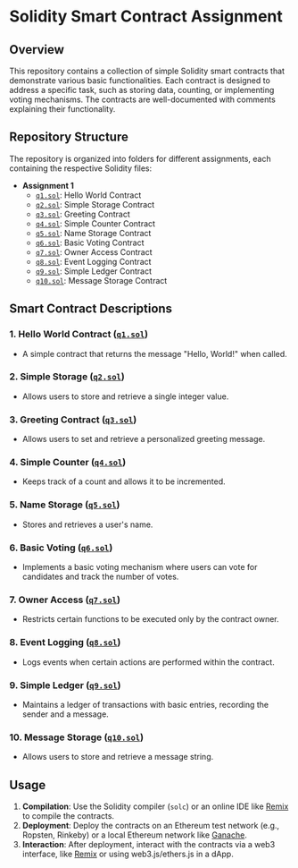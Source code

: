 # Solidity Smart Contract Assignment

## Overview
This repository contains a collection of simple Solidity smart contracts that demonstrate various basic functionalities. Each contract is designed to address a specific task, such as storing data, counting, or implementing voting mechanisms. The contracts are well-documented with comments explaining their functionality.

## Repository Structure
The repository is organized into folders for different assignments, each containing the respective Solidity files:

- **Assignment 1**
  - [`q1.sol`](Assigment2/q1.sol): Hello World Contract
  - [`q2.sol`](./Assigment2/q2.sol): Simple Storage Contract
  - [`q3.sol`](./Assigment2/q3.sol): Greeting Contract
  - [`q4.sol`](./Assigment2/q4.sol): Simple Counter Contract
  - [`q5.sol`](./Assigment2/q5.sol): Name Storage Contract
  - [`q6.sol`](./Assigment2/q6.sol): Basic Voting Contract
  - [`q7.sol`](./Assigment2/q7.sol): Owner Access Contract
  - [`q8.sol`](./Assigment2/q8.sol): Event Logging Contract
  - [`q9.sol`](./Assigment2/q9.sol): Simple Ledger Contract
  - [`q10.sol`](./Assigment2/q10.sol): Message Storage Contract

## Smart Contract Descriptions

### 1. **Hello World Contract ([`q1.sol`](./Assigment2/q1.sol))**
   - A simple contract that returns the message "Hello, World!" when called.

### 2. **Simple Storage ([`q2.sol`](./Assigment2/q2.sol))**
   - Allows users to store and retrieve a single integer value.

### 3. **Greeting Contract ([`q3.sol`](./Assigment2/q3.sol))**
   - Allows users to set and retrieve a personalized greeting message.

### 4. **Simple Counter ([`q4.sol`](./Assigment2/q4.sol))**
   - Keeps track of a count and allows it to be incremented.

### 5. **Name Storage ([`q5.sol`](./Assigment2/q5.sol))**
   - Stores and retrieves a user's name.

### 6. **Basic Voting ([`q6.sol`](./Assigment2/q6.sol))**
   - Implements a basic voting mechanism where users can vote for candidates and track the number of votes.

### 7. **Owner Access ([`q7.sol`](./Assigment2/q7.sol))**
   - Restricts certain functions to be executed only by the contract owner.

### 8. **Event Logging ([`q8.sol`](./Assigment2/q8.sol))**
   - Logs events when certain actions are performed within the contract.

### 9. **Simple Ledger ([`q9.sol`](./Assigment2/q9.sol))**
   - Maintains a ledger of transactions with basic entries, recording the sender and a message.

### 10. **Message Storage ([`q10.sol`](./Assigment2/q10.sol))**
   - Allows users to store and retrieve a message string.

## Usage

1. **Compilation**: Use the Solidity compiler (`solc`) or an online IDE like [Remix](https://remix.ethereum.org/) to compile the contracts.
2. **Deployment**: Deploy the contracts on an Ethereum test network (e.g., Ropsten, Rinkeby) or a local Ethereum network like [Ganache](https://www.trufflesuite.com/ganache).
3. **Interaction**: After deployment, interact with the contracts via a web3 interface, like [Remix](https://remix.ethereum.org/) or using web3.js/ethers.js in a dApp.


